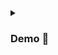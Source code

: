 <details><summary><h3> Demo 📸  </h3></summary>


https://user-images.githubusercontent.com/94545831/218325324-e41a0244-cd09-4a46-be24-318817dca71d.mp4


</details>
